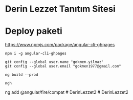 # Derin Lezzet Tanıtım  Sitesi

# Deploy paketi
https://www.npmjs.com/package/angular-cli-ghpages

````
npm i -g angular-cli-ghpages

git config --global user.name "gokmen.yilmaz"
git config --global user.email "gokmen1977@gmail.com"

ng build --prod

ngh 
````

ng add @angular/fire/compat
#   D e r i n L e z z e t 2  
 #   D e r i n L e z z e t 2  
 